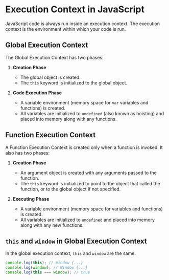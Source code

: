 # Execution Context in JavaScript

JavaScript code is always run inside an execution context. The execution context is the environment within which your code is run.

## Global Execution Context

The Global Execution Context has two phases:

1. **Creation Phase**

   - The global object is created.
   - The `this` keyword is initialized to the global object.

2. **Code Execution Phase**
   - A variable environment (memory space for `var` variables and functions) is created.
   - All variables are initialized to `undefined` (also known as hoisting) and placed into memory along with any functions.

## Function Execution Context

A Function Execution Context is created only when a function is invoked. It also has two phases:

1. **Creation Phase**

   - An argument object is created with any arguments passed to the function.
   - The `this` keyword is initialized to point to the object that called the function, or to the global object if not specified.

2. **Executing Phase**
   - A variable environment (memory space for variables and functions) is created.
   - All variables are initialized to `undefined` and placed into memory along with any new functions.

## `this` and `window` in Global Execution Context

In the global execution context, `this` and `window` are the same.

```javascript
console.log(this); // Window {...}
console.log(window); // Window {...}
console.log(this === window); // true
```
